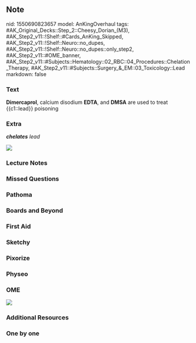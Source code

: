 ## Note
nid: 1550690823657
model: AnKingOverhaul
tags: #AK_Original_Decks::Step_2::Cheesy_Dorian_(M3), #AK_Step2_v11::!Shelf::#Cards_AnKing_Skipped, #AK_Step2_v11::!Shelf::Neuro::no_dupes, #AK_Step2_v11::!Shelf::Neuro::no_dupes::only_step2, #AK_Step2_v11::#OME_banner, #AK_Step2_v11::#Subjects::Hematology::02_RBC::04_Procedures::Chelation_Therapy, #AK_Step2_v11::#Subjects::Surgery_&_EM::03_Toxicology::Lead
markdown: false

### Text
<b>Dimercaprol</b>, calcium disodium <b>EDTA</b>, and <b>DMSA</b>
are used to treat {{c1::lead}} poisoning

### Extra
<i><b>chelates</b> lead</i>
<div>
  <i><img src="lead%20(1).png"></i>
</div>

### Lecture Notes


### Missed Questions


### Pathoma


### Boards and Beyond


### First Aid


### Sketchy


### Pixorize


### Physeo


### OME
<div class="ome-widget">
  <a href="https://onlinemeded.org?ref=anki"><img src=
  "_OME_AnkiFlashcards_General_3.png"></a>
</div>

### Additional Resources


### One by one

